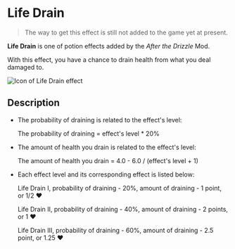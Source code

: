 # Life Drain

> The way to get this effect is still not added to the game yet at present.

**Life Drain**  is one of potion effects added by the *After the Drizzle* Mod.

With this effect, you have a chance to drain health from what you deal damaged to.

![Icon of Life Drain effect](../.gitbook/assets/effects/life_drain.png)

## Description

- The probability of draining is related to the effect's level:

  The probability of draining = effect's level * 20%

- The amount of health you drain is related to the effect's level:

  The amount of health you drain = 4.0 - 6.0 / (effect's level + 1)

- Each effect level and its corresponding effect is listed below:

  Life Drain Ⅰ, probability of draining - 20%, amount of draining - 1 point, or 1/2 :heart:

  Life Drain Ⅱ, probability of draining - 40%, amount of draining - 2 points, or 1 :heart:

  Life Drain Ⅲ, probability of draining - 60%, amount of draining - 2.5 point, or 1.25 :heart:
